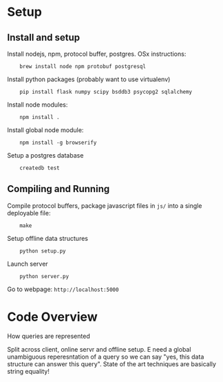 # Setup

## Install and setup

Install nodejs, npm, protocol buffer, postgres.  OSx instructions:

        brew install node npm protobuf postgresql

Install python packages (probably want to use virtualenv)

        pip install flask numpy scipy bsddb3 psycopg2 sqlalchemy

Install node modules:

        npm install .

Install global node module:

        npm install -g browserify


Setup a postgres database

        createdb test


## Compiling and Running

Compile protocol buffers, package javascript files in `js/` into a single deployable file:

        make

Setup offline data structures
    
        python setup.py 

Launch server

        python server.py


Go to webpage: `http://localhost:5000`


# Code Overview

How queries are represented

Split across client, online servr and offline setup.  E need a global unambiguous reperesntation of a query so we can say
"yes, this data structure can answer this query".  State of the art techniques are basically string equality!
